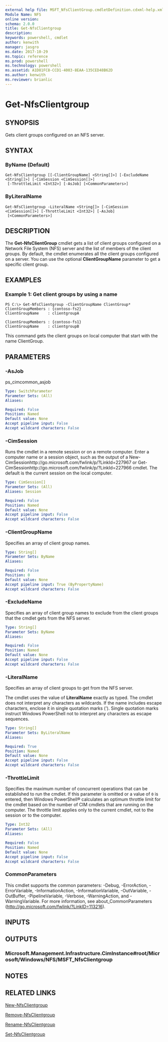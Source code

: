 ```yaml
---
external help file: MSFT_NfsClientGroup.cmdletDefinition.cdxml-help.xml
Module Name: NFS
online version: 
schema: 2.0.0
title: Get-NfsClientgroup
description: 
keywords: powershell, cmdlet
author: kenwith
manager: jasgro
ms.date: 2017-10-29
ms.topic: reference
ms.prod: powershell
ms.technology: powershell
ms.assetid: A1D81FC8-CCD1-4003-8EAA-135CED48B62D
ms.author: kenwith
ms.reviewer: brianlic
---
```


# Get-NfsClientgroup

## SYNOPSIS
Gets client groups configured on an NFS server.

## SYNTAX

### ByName (Default)
```
Get-NfsClientgroup [[-ClientGroupName] <String[]>] [-ExcludeName <String[]>] [-CimSession <CimSession[]>]
 [-ThrottleLimit <Int32>] [-AsJob] [<CommonParameters>]
```

### ByLiteralName
```
Get-NfsClientgroup -LiteralName <String[]> [-CimSession <CimSession[]>] [-ThrottleLimit <Int32>] [-AsJob]
 [<CommonParameters>]
```

## DESCRIPTION
The **Get-NfsClientGroup** cmdlet gets a list of client groups configured on a Network File System (NFS) server and the list of members of the client groups.
By default, the cmdlet enumerates all the client groups configured on a server.
You can use the optional **ClientGroupName** parameter to get a specific client group.

## EXAMPLES

### Example 1: Get client groups by using a name
```
PS C:\> Get-NfsClientgroup -ClientGroupName ClientGroup*
ClientGroupMembers : {contoso-fs2}
ClientGroupName    : clientgroupA

ClientGroupMembers : {contoso-fs1}
ClientGroupName    : clientgroupB
```

This command gets the client groups on local computer that start with the name ClientGroup.

## PARAMETERS

### -AsJob
ps_cimcommon_asjob

```yaml
Type: SwitchParameter
Parameter Sets: (All)
Aliases: 

Required: False
Position: Named
Default value: None
Accept pipeline input: False
Accept wildcard characters: False
```

### -CimSession
Runs the cmdlet in a remote session or on a remote computer.
Enter a computer name or a session object, such as the output of a New-CimSessionhttp://go.microsoft.com/fwlink/p/?LinkId=227967 or Get-CimSessionhttp://go.microsoft.com/fwlink/p/?LinkId=227966 cmdlet.
The default is the current session on the local computer.

```yaml
Type: CimSession[]
Parameter Sets: (All)
Aliases: Session

Required: False
Position: Named
Default value: None
Accept pipeline input: False
Accept wildcard characters: False
```

### -ClientGroupName
Specifies an array of client group names.

```yaml
Type: String[]
Parameter Sets: ByName
Aliases: 

Required: False
Position: 0
Default value: None
Accept pipeline input: True (ByPropertyName)
Accept wildcard characters: False
```

### -ExcludeName
Specifies an array of client group names to exclude from the client groups that the cmdlet gets from the NFS server.

```yaml
Type: String[]
Parameter Sets: ByName
Aliases: 

Required: False
Position: Named
Default value: None
Accept pipeline input: False
Accept wildcard characters: False
```

### -LiteralName
Specifies an array of client groups to get from the NFS server.

The cmdlet uses the value of **LiteralName** exactly as typed.
The cmdlet does not interpret any characters as wildcards.
If the name includes escape characters, enclose it in single quotation marks (').
Single quotation marks instruct Windows PowerShell not to interpret any characters as escape sequences.

```yaml
Type: String[]
Parameter Sets: ByLiteralName
Aliases: 

Required: True
Position: Named
Default value: None
Accept pipeline input: False
Accept wildcard characters: False
```

### -ThrottleLimit
Specifies the maximum number of concurrent operations that can be established to run the cmdlet.
If this parameter is omitted or a value of `0` is entered, then Windows PowerShell® calculates an optimum throttle limit for the cmdlet based on the number of CIM cmdlets that are running on the computer.
The throttle limit applies only to the current cmdlet, not to the session or to the computer.

```yaml
Type: Int32
Parameter Sets: (All)
Aliases: 

Required: False
Position: Named
Default value: None
Accept pipeline input: False
Accept wildcard characters: False
```

### CommonParameters
This cmdlet supports the common parameters: -Debug, -ErrorAction, -ErrorVariable, -InformationAction, -InformationVariable, -OutVariable, -OutBuffer, -PipelineVariable, -Verbose, -WarningAction, and -WarningVariable. For more information, see about_CommonParameters (http://go.microsoft.com/fwlink/?LinkID=113216).

## INPUTS

## OUTPUTS

### Microsoft.Management.Infrastructure.CimInstance#root/Microsoft/Windows/NFS/MSFT_NfsClientgroup

## NOTES

## RELATED LINKS

[New-NfsClientgroup](./New-NfsClientgroup.md)

[Remove-NfsClientgroup](./Remove-NfsClientgroup.md)

[Rename-NfsClientgroup](./Rename-NfsClientgroup.md)

[Set-NfsClientgroup](./Set-NfsClientgroup.md)

